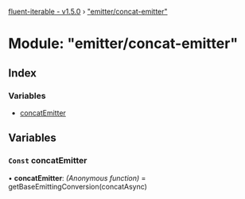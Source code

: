 [fluent-iterable - v1.5.0](../README.md) › ["emitter/concat-emitter"](_emitter_concat_emitter_.md)

# Module: "emitter/concat-emitter"

## Index

### Variables

* [concatEmitter](_emitter_concat_emitter_.md#const-concatemitter)

## Variables

### `Const` concatEmitter

• **concatEmitter**: *(Anonymous function)* = getBaseEmittingConversion(concatAsync)
